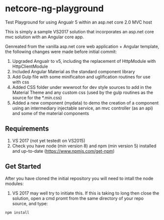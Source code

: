 # netcore-ng-playground
Test Playground for using Angualr 5 within an asp.net core 2.0 MVC host

This is simply a sample VS2017 solution that incorporates an asp.net core mvc solution with an Angular core app.

Genreated from the vanilla asp.net core web application + Angular template, the following changes were made before initial commit:

1. Upgraded Angualr to v5, including the replacement of HttpModule with HttpClientModule
2. Included Angular Material as the standard component library
3. Add Gulp file with some minificaiton and uglification routines for use with css
4. Added CSS folder under wwwroot for dev style sources to add in the Material Theme and any custom css (used by the gulp routines as the source for the *.min.css)
5. Added a new component (mydata) to demo the creation of a component using an intermediary injectable service, an mvc controller (as an api) and some of the material components

## Requirements
1. VS 2017 (not yet testedt on VS2015)
2. Check you have node (min version 8) and npm (min version 5) installed and up-to-date (https://www.npmjs.com/get-npm)

## Get Started

After you have cloned the initial repository you will need to intall the node modules:

1. VS 2017 may well try to initiate this. If this is taking to long then close the solution, open a cmd promt from the same directory of your repo source, and type:
```
npm install
```
